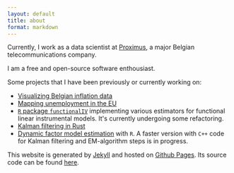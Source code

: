 ```yaml
---
layout: default
title: about
format: markdown
---
```


Currently, I work as a data scientist at [Proximus](https://www.proximus.be/), a major Belgian telecommunications company.

I am a free and open-source software enthousiast.

Some projects that I have been previously or currently working on:

* [Visualizing Belgian inflation data](https://rytis.shinyapps.io/inflation)
* [Mapping unemployment in the EU](https://github.com/rbagd/eu-unemployment)
* [`R` package `functionalIV`](https://github.com/rbagd/functionalIV) implementing various estimators for functional linear instrumental models. It's currently undergoing some refactoring.
* [Kalman filtering in Rust](https://github.com/rbagd/rust-linearkalman)
* [Dynamic factor model estimation](https://github.com/rbagd/dynfactoR) with `R`. A faster version with `C++` code for Kalman filtering and EM-algorithm steps is in progress.

This website is generated by [Jekyll](http://jekyllrb.com/) and hosted on [Github Pages](http://pages.github.com/). Its source code can be found [here](https://github.com/rbagd/rbagd.github.io).
